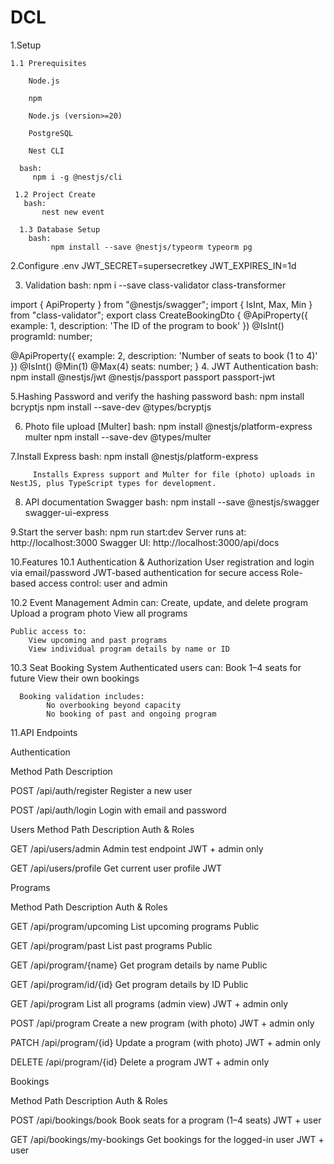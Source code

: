 # DCL
1.Setup

    1.1 Prerequisites

        Node.js

        npm

        Node.js (version>=20)

        PostgreSQL

        Nest CLI
  
      bash:
         npm i -g @nestjs/cli
    
     1.2 Project Create
       bash:
           nest new event

      1.3 Database Setup
        bash:
             npm install --save @nestjs/typeorm typeorm pg

2.Configure .env
     JWT_SECRET=supersecretkey
     JWT_EXPIRES_IN=1d
       
3. Validation
    bash:
       npm i --save class-validator class-transformer
       
import { ApiProperty } from "@nestjs/swagger";
import { IsInt, Max, Min } from "class-validator";
export class CreateBookingDto {
  @ApiProperty({ example: 1, description: 'The ID of the program to book' })
  @IsInt()
  programId: number;

  @ApiProperty({ example: 2, description: 'Number of seats to book (1 to 4)' })
  @IsInt()
  @Min(1)
  @Max(4)
  seats: number;
}
4. JWT Authentication
   bash:
       npm install @nestjs/jwt @nestjs/passport passport passport-jwt

5.Hashing Password and verify the hashing password
   bash:
        npm install bcryptjs
        npm install --save-dev @types/bcryptjs

6. Photo file upload [Multer]
     bash:
         npm install @nestjs/platform-express multer
         npm install --save-dev @types/multer
         
7.Install Express
       bash:
          npm install @nestjs/platform-express
         
         Installs Express support and Multer for file (photo) uploads in NestJS, plus TypeScript types for development.


8. API documentation Swagger
     bash:
          npm install --save @nestjs/swagger swagger-ui-express

9.Start the server
     bash:
         npm run start:dev
Server runs at: http://localhost:3000
Swagger UI: http://localhost:3000/api/docs

10.Features
 10.1 Authentication & Authorization
        User registration and login via email/password
        JWT-based authentication for secure access
        Role-based access control: user and admin

10.2 Event Management
     Admin can:
       Create, update, and delete program
       Upload a program photo
       View all programs

    Public access to:
        View upcoming and past programs
        View individual program details by name or ID

10.3 Seat Booking System
    Authenticated users can:
    Book 1–4 seats for future 
    View their own bookings
      
      Booking validation includes:
            No overbooking beyond capacity
            No booking of past and ongoing program



11.API Endpoints

Authentication

Method	Path	Description

POST     /api/auth/register	Register a new user

POST	/api/auth/login	Login with email and password

Users
Method	Path	Description	Auth & Roles

GET	/api/users/admin	Admin test endpoint	JWT + admin only

GET	/api/users/profile	Get current user profile	JWT




Programs

Method	Path	Description	Auth & Roles

GET	/api/program/upcoming	List upcoming programs	Public

GET	/api/program/past	List past programs	Public

GET	/api/program/{name}	Get program details by name	Public

GET	/api/program/id/{id}	Get program details by ID	Public

GET	/api/program	List all programs (admin view)	JWT + admin only

POST	/api/program	Create a new program (with photo)	JWT + admin only

PATCH	/api/program/{id}	Update a program (with photo)	JWT + admin only

DELETE	/api/program/{id}	Delete a program	JWT + admin only

Bookings

Method	Path	Description	Auth & Roles

POST	/api/bookings/book	Book seats for a program (1–4 seats)	JWT + user

GET	/api/bookings/my-bookings	Get bookings for the logged-in user	JWT + user










    
